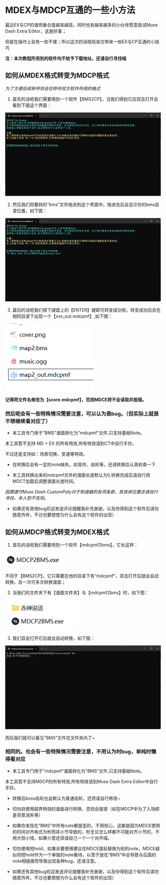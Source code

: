 # MDEX与MDCP互通的一些小方法

最近EX与CP的谱师重合度越来越高，同时也有越来越多的小伙伴愿意尝试Muse Dash Extra Editor，这是好事；

但是在操作上会有一些不便；所以这次的话呢给各位带来一些EX与CP互通的小技巧

<strong>注：本次教程所用到的软件均不给予下载地址，还请自行寻找喵</strong>

## 如何从MDEX格式转变为MDCP格式

<em>为了方便后续称呼将会仅称呼双方软件所用的格式</em>

1. 首先的话呢我们需要用到一个软件【BMS2CP】，当我们得到它后双击打开会看到下面这个界面：

![image-ex2cp1](img\ex2cp-cp2ex.assets\image-ex2cp1.png)


2. 然后我们将要转的“bms”文件拖进到这个界面中，拖进去后会显示你的bms目录位置，如下图：

![image-ex2cp2](img\ex2cp-cp2ex.assets\image-ex2cp2.png)

3. 最后的话呢我们按下键盘上的【ENTER】键即可转变成功啦，转变成功后会在相同目录下出现一个【xxx_out.mdcpmf】,如下图：

![image-ex2cp3](img\ex2cp-cp2ex.assets\image-ex2cp3.png)

<strong>记得将文件名修改为【score.mdcpmf】，否则MDCE将不会读取并报错。</strong>

### 然后呢会有一些特殊情况需要注意，可以认为是bug。（但实际上就是不想继续看对应了）

- 本工具专门用于"BMS"谱面转化为"mdcpmf"文件,只支持基础Note。

本工具暂不支持 MD + EX 的所有特效,所有特效请到CT中自行手抄。

不过还是支持如：场景切换、变速等特效。

- 在转换后会有一定的note缺失，如音符、齿轮等，还请转换后认真检查一下

- 本工具转换出来的mdcpmf文件的谱面长度默认为0,转换完成后请自行用MDCT加载后调整谱面长度时间。

<em>因需遵守Muse Dash CustomPaly对于制谱器的各项条款，故具体位置还请自行寻找，本人恕不告知。</em>

- 如果还有其他bug欢迎发送评论提醒我补充谢谢，以及你得到这个软件后请勿随意外传，不过也要想想为什么会有这个软件的出现）

## 如何从MDCP格式转变为MDEX格式

1. 首先的话呢我们需要用到一个软件【mdcpmf2bms】，它长这样：

![image-ex2cp4](img\ex2cp-cp2ex.assets\image-ex2cp4.png)

不同于【BMS2CP】，它只需要在他的目录下有“mdcpmf”，双击打开后就会自动转换，且一次可多次转换谱面；

2. 当我们的文件夹下有【谱面文件夹】与【mdcpmf2bms】时，如下图：

![image-ex2cp5](img\ex2cp-cp2ex.assets\image-ex2cp5.png)

3. 我们双击打开它后就会自动转换，如下图：

![image-ex2cp6](img\ex2cp-cp2ex.assets\image-ex2cp6.png)

而后我们就可以看见“BMS”文件在文件夹内了~

### 相同的。也会有一些特殊情况需要注意，不用认为时bug，单纯时懒得看对应

- 本工具专门用于"mdcpmf"谱面转化为"BMS"文件,只支持基础Note。

本工具暂不支持MDCP的所有特效,所有特效请到Muse Dash Extra Editor中自行手抄。

- 转换后boss齿轮也会默认为普通齿轮，还烦请自行修改~

- 切勿将使用超界特效的谱面进行转换，否则会报错（如在MDCP中为了入场即是背景消失等）

- 如果你发现在“BMS”中所有note都是歪的，不用担心，这都是因为MDCE使用的时间对齐格式为秒而非小节导致的，秒无论怎么样都不可能对齐小节的，不用大惊小怪，如果介意还烦请自己一个一个对齐喵。

- 切勿使用短hold，如果非要使用建议在MDCE提前替换为别的note，MDCE疑似将短hold作为一个单独的note看待，以至于放在“BMS”中会导致与后面的note相链接而导致出现各种bug，还请注意。

- 如果还有其他bug欢迎发送评论提醒我补充谢谢，以及你得到这个软件后请勿随意外传，不过也要想想为什么会有这个软件的出现）